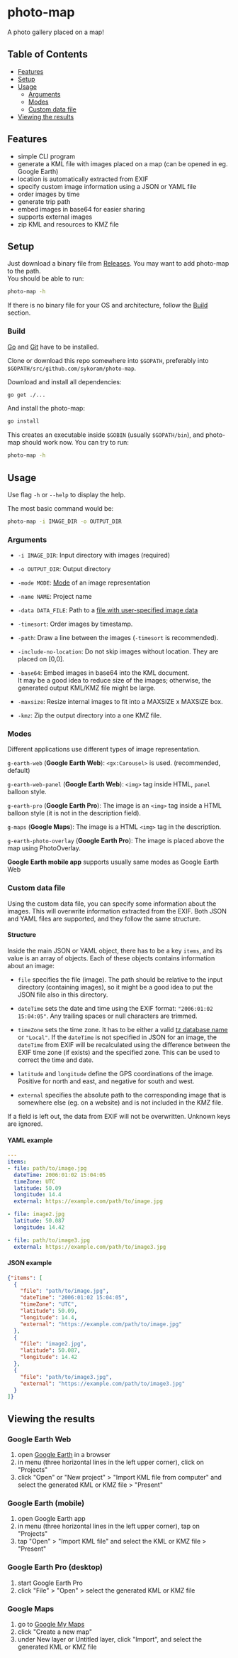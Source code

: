 # photo-map

A photo gallery placed on a map!

## Table of Contents
- [Features](#features)
- [Setup](#setup)
- [Usage](#usage)
  - [Arguments](#arguments)
  - [Modes](#modes)
  - [Custom data file](#custom-data-file)
- [Viewing the results](#viewing-the-results)

## Features

- simple CLI program 
- generate a KML file with images placed on a map (can be opened in eg. Google Earth)
- location is automatically extracted from EXIF
- specify custom image information using a JSON or YAML file
- order images by time
- generate trip path
- embed images in base64 for easier sharing
- supports external images
- zip KML and resources to KMZ file


## Setup

Just download a binary file from [Releases](https://github.com/sykoram/photo-map/releases). You may want to add photo-map to the path. \
You should be able to run:

```sh
photo-map -h
```

If there is no binary file for your OS and architecture, follow the [Build](#build) section.

### Build

[Go](https://golang.org/) and [Git](https://git-scm.com/) have to be installed.

Clone or download this repo somewhere into `$GOPATH`, preferably into `$GOPATH/src/github.com/sykoram/photo-map`.

Download and install all dependencies:
```sh
go get ./...
```

And install the photo-map:
```sh
go install
```

This creates an executable inside `$GOBIN` (usually `$GOPATH/bin`), and photo-map should work now. You can try to run:

```sh
photo-map -h
```

## Usage

Use flag `-h` or `--help` to display the help.

The most basic command would be:
```sh
photo-map -i IMAGE_DIR -o OUTPUT_DIR
```


### Arguments

- `-i IMAGE_DIR`: Input directory with images (required)

- `-o OUTPUT_DIR`: Output directory

- `-mode MODE`: [Mode](#modes) of an image representation

- `-name NAME`: Project name

- `-data DATA_FILE`: Path to a [file with user-specified image data](#custom-data-file)

- `-timesort`: Order images by timestamp.

- `-path`: Draw a line between the images (`-timesort` is recommended).

- `-include-no-location`: Do not skip images without location. They are placed on \[0,0].

- `-base64`: Embed images in base64 into the KML document. \
  It may be a good idea to reduce size of the images; otherwise, the generated output KML/KMZ file might be large.

- `-maxsize`: Resize internal images to fit into a MAXSIZE x MAXSIZE box.

- `-kmz`: Zip the output directory into a one KMZ file.


### Modes

Different applications use different types of image representation. 

`g-earth-web` (**Google Earth Web**): `<gx:Carousel>` is used. (recommended, default)

`g-earth-web-panel` (**Google Earth Web**): `<img>` tag inside HTML, `panel` balloon style.

`g-earth-pro` (**Google Earth Pro**): The image is an `<img>` tag inside a HTML balloon style (it is not in the description field).

`g-maps` (**Google Maps**): The image is a HTML `<img>` tag in the description.

`g-earth-photo-overlay` (**Google Earth Pro**): The image is placed above the map using PhotoOverlay.

**Google Earth mobile app** supports usually same modes as Google Earth Web


### Custom data file

Using the custom data file, you can specify some information about the images. This will overwrite information extracted from the EXIF. Both JSON and YAML files are supported, and they follow the same structure.

#### Structure

Inside the main JSON or YAML object, there has to be a key `items`, and its value is an array of objects. Each of these objects contains information about an image:

- `file` specifies the file (image). The path should be relative to the input directory (containing images), so it might be a good idea to put the JSON file also in this directory.

- `dateTime` sets the date and time using the EXIF format: `"2006:01:02 15:04:05"`. Any trailing spaces or null characters are trimmed.

- `timeZone` sets the time zone. It has to be either a valid [tz database name](https://en.wikipedia.org/wiki/List_of_tz_database_time_zones) or `"Local"`. If the `dateTime` is not specified in JSON for an image, the `dateTime` from EXIF will be recalculated using the difference between the EXIF time zone (if exists) and the specified zone. This can be used to correct the time and date.

- `latitude` and `longitude` define the GPS coordinations of the image. Positive for north and east, and negative for south and west.

- `external` specifies the absolute path to the corresponding image that is somewhere else (eg. on a website) and is not included in the KMZ file.

If a field is left out, the data from EXIF will not be overwritten. Unknown keys are ignored.

#### YAML example

```yaml
---
items:
- file: path/to/image.jpg
  dateTime: 2006:01:02 15:04:05
  timeZone: UTC
  latitude: 50.09
  longitude: 14.4
  external: https://example.com/path/to/image.jpg

- file: image2.jpg
  latitude: 50.087
  longitude: 14.42

- file: path/to/image3.jpg
  external: https://example.com/path/to/image3.jpg
```

#### JSON example

```json
{"items": [
  {
    "file": "path/to/image.jpg",
    "dateTime": "2006:01:02 15:04:05",
    "timeZone": "UTC",
    "latitude": 50.09,
    "longitude": 14.4,
    "external": "https://example.com/path/to/image.jpg"
  },
  {
    "file": "image2.jpg",
    "latitude": 50.087,
    "longitude": 14.42
  },
  {
    "file": "path/to/image3.jpg",
    "external": "https://example.com/path/to/image3.jpg"
  }
]}
```


## Viewing the results

### Google Earth Web

1. open [Google Earth](https://earth.google.com/web/) in a browser
2. in menu (three horizontal lines in the left upper corner), click on "Projects"
3. click "Open" or "New project" > "Import KML file from computer" and select the generated KML or KMZ file > "Present"

### Google Earth (mobile)

1. open Google Earth app
2. in menu (three horizontal lines in the left upper corner), tap on "Projects"
3. tap "Open" > "Import KML file" and select the KML or KMZ file > "Present"

### Google Earth Pro (desktop)

1. start Google Earth Pro
2. click "File" > "Open" > select the generated KML or KMZ file

### Google Maps

1. go to [Google My Maps](https://mymaps.google.com)
2. click "Create a new map"
3. under New layer or Untitled layer, click "Import", and select the generated KML or KMZ file


